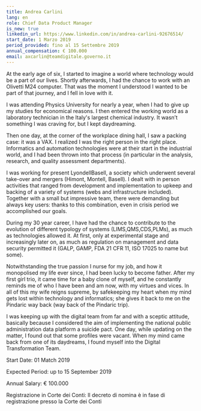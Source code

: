 ```yaml
---
title: Andrea Carlini
lang: en
role: Chief Data Product Manager
is_new: true
linkedin_url: https://www.linkedin.com/in/andrea-carlini-92676514/
start_date: 1 Marzo 2019
period_provided: fino al 15 Settembre 2019
annual_compensation: € 100.000
email: axcarlin@teamdigitale.governo.it
---
```

At the early age of six, I started to imagine a world where technology would be a part of our lives. Shortly afterwards, I had the chance to work with an Olivetti M24 computer. That was the moment I understood I wanted to be part of that journey, and I fell in love with it.

I was attending Physics University for nearly a year, when I had to give up my studies for economical reasons. I then entered the working world as a laboratory technician in the Italy's largest chemical industry. It wasn’t something I was craving for, but I kept daydreaming.

Then one day, at the corner of the workplace dining hall, I saw a packing case: it was a VAX. I realized I was the right person in the right place. Informatics and automation technologies were at their start in the industrial world, and I had been thrown into that process (in particular in the analysis, research, and quality assessment departments).

I was working for present LyondellBasell, a society which underwent several take-over and mergers (Himont, Montell, Basell). I dealt with in person activities that ranged from development and implementation to upkeep and backing of a variety of systems (webs and infrastructure included). Together with a small but impressive team, there were demanding but always key users: thanks to this combination, even in crisis period we accomplished our goals.

During my 30 year career, I have had the chance to contribute to the evolution of different typology of systems (LIMS,QMS,CDS,PLMs), as much as technologies allowed it. At first, only at experimental stage and increasingly later on, as much as regulation on management and data security permitted it (GALP, GAMP, FDA 21 CFR 11, ISO 17025 to name but some).

Notwithstanding the true passion I nurse for my job, and how it monopolised my life ever since, I had been lucky to become father. After my first girl trio, it came time for a baby clone of myself, and he constantly reminds me of who I have been and am now, with my virtues and vices. In all of this my wife reigns supreme, by safekeeping my heart when my mind gets lost within technology and informatics; she gives it back to me on the Pindaric way back (way back of the Pindaric trip).

I was keeping up with the digital team from far and with a sceptic attitude, basically because I considered the aim of implementing the national public administration data platform a suicide pact. One day, while updating on the matter, I found out that some profiles were vacant. When my mind came back from one of its daydreams, I found myself into the Digital Transformation Team.

Start Date: 01 Match 2019

Expected Period: up to 15 September 2019

Annual Salary: € 100.000

Registrazione in Corte dei Conti: Il decreto di nomina è in fase di registrazione presso la Corte dei Conti

